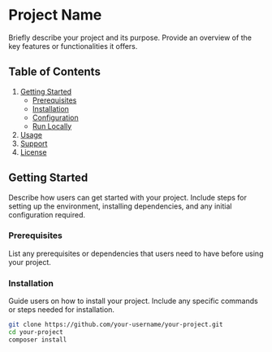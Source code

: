 # Project Name

Briefly describe your project and its purpose. Provide an overview of the key features or functionalities it offers.

## Table of Contents

1. [Getting Started](#getting-started)
   - [Prerequisites](#prerequisites)
   - [Installation](#installation)
   - [Configuration](#configuration)
   - [Run Locally](#run-locally)
2. [Usage](#usage)
3. [Support](#support)
4. [License](#license)

## Getting Started

Describe how users can get started with your project. Include steps for setting up the environment, installing dependencies, and any initial configuration required.

### Prerequisites

List any prerequisites or dependencies that users need to have before using your project.

### Installation

Guide users on how to install your project. Include any specific commands or steps needed for installation.

```bash
git clone https://github.com/your-username/your-project.git
cd your-project
composer install
